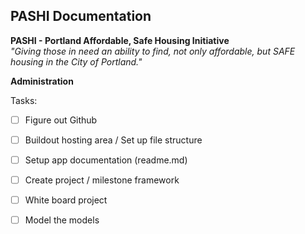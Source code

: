 ## PASHI Documentation ##
**PASHI - Portland Affordable, Safe Housing Initiative**  
*"Giving those in need an ability to find, not only affordable, but SAFE housing in the City of Portland."*

**Administration**

Tasks:
- [ ] Figure out Github
- [ ] Buildout hosting area / Set up file structure
- [ ] Setup app documentation (readme.md)
- [ ] Create project / milestone framework
- [ ] White board project 
- [ ] Model the models

